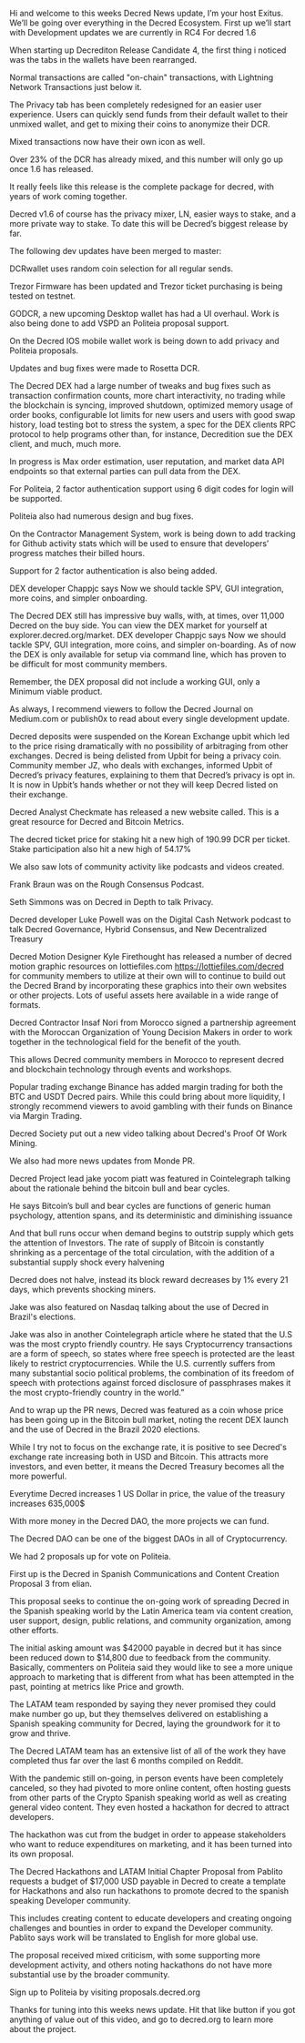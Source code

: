 
Hi and welcome to this weeks Decred News update, I’m your host Exitus. We’ll be going over everything in the Decred Ecosystem. First up we’ll start with Development updates we are currently in RC4 For decred 1.6

When starting up Decrediton Release Candidate 4, the first thing i noticed was the tabs in the wallets have been rearranged.

Normal transactions are called "on-chain" transactions, with Lightning Network Transactions just below it.

The Privacy tab has been completely redesigned for an easier user experience. Users can quickly send funds from their default wallet to their unmixed wallet, and get to mixing their coins to anonymize their DCR.

Mixed transactions now have their own icon as well.

Over 23% of the DCR has already mixed, and this number will only go up  once 1.6 has released.

It really feels like this release is the complete package for decred, with years of work coming together.

Decred v1.6 of course has the privacy mixer, LN, easier ways to stake, and a more private way to stake. To date this will be Decred’s biggest release by far.

The following dev updates have been merged to master:

DCRwallet uses random coin selection for all regular sends.

Trezor Firmware has been updated and Trezor ticket purchasing is being tested on testnet.

GODCR, a new upcoming Desktop wallet has had a UI overhaul. Work is also being done to add VSPD an Politeia proposal support.

On the Decred IOS mobile wallet work is being down to add privacy and Politeia proposals.

Updates and bug fixes were made to Rosetta DCR.

The Decred DEX had a large number of tweaks and bug fixes such as transaction confirmation counts, more chart interactivity, no trading while the blockchain is syncing, improved shutdown, optimized memory usage of order books, configurable lot limits for new users and users with good swap history, load testing bot to stress the system, a spec for the DEX clients RPC protocol to help programs other than, for instance, Decredition sue the DEX client, and much, much more.

In progress is Max order estimation, user reputation, and market data API endpoints so that external parties can pull data from the DEX.

For Politeia, 2 factor authentication support using 6 digit codes for login will be supported.

Politeia also had numerous design and bug fixes.

On the Contractor Management System, work is being down to add tracking for Github activity stats which will be used to ensure that developers’ progress matches their billed hours.

Support for 2 factor authentication is also being added.


DEX developer Chappjc says Now we should tackle SPV, GUI integration, more coins, and simpler onboarding.


The Decred DEX still has impressive buy walls, with, at times, over 11,000 Decred on the buy side. You can view the DEX market for yourself at explorer.decred.org/market. DEX developer Chappjc says Now we should tackle SPV, GUI integration, more coins, and simpler on-boarding. As of now the DEX is only available for setup via command line, which has proven to be difficult for most community members.

Remember, the DEX proposal did not include a working GUI, only a Minimum viable product.

As always, I recommend viewers to follow the Decred Journal on Medium.com or publish0x to read about every single development update.

Decred deposits were suspended on the Korean Exchange upbit which led to the price rising dramatically with no possibility of arbitraging from other exchanges. Decred is being delisted from Upbit for being a privacy coin. Community member JZ, who deals with exchanges, informed Upbit of Decred’s privacy features, explaining to them that Decred’s privacy is opt in. It is now in Upbit’s hands whether or not they will keep Decred listed on their exchange.

Decred Analyst Checkmate has released a new website called. This is a great resource for Decred and Bitcoin Metrics.

The decred ticket price for staking hit a new high of 190.99 DCR per ticket. Stake participation also hit a new high of 54.17%

We also saw lots of community activity like podcasts and videos created.



Frank Braun was on the Rough Consensus Podcast.

Seth Simmons was on Decred in Depth to talk Privacy.

Decred developer Luke Powell was on the Digital Cash Network podcast to talk  Decred Governance, Hybrid Consensus, and New Decentralized Treasury

Decred Motion Designer Kyle Firethought has released a number of decred motion graphic resources on lottiefiles.com https://lottiefiles.com/decred for community members to utilize at their own will to continue to build out the Decred Brand by incorporating these graphics into their own websites or other projects. Lots of useful assets here available in a wide range of formats.

Decred Contractor Insaf Nori from Morocco signed a partnership agreement with the Moroccan Organization of Young Decision Makers in order to work together in the technological field for the benefit of the youth.

This allows Decred community members in Morocco to represent decred and blockchain technology through events and workshops.

Popular trading exchange Binance has added margin trading for both the BTC and USDT Decred pairs. While this could bring about more liquidity, I strongly recommend viewers to avoid gambling with their funds on Binance via Margin Trading.

Decred Society put out a new video talking about Decred's Proof Of Work Mining.

We also had more news updates from Monde PR.

Decred Project lead jake yocom piatt was featured in Cointelegraph talking about the rationale behind the bitcoin bull and bear cycles.

He says Bitcoin’s bull and bear cycles are functions of generic human psychology, attention spans, and its deterministic and diminishing issuance

And that bull runs occur when demand begins to outstrip supply which gets the attention of Investors. The rate of supply of Bitcoin is constantly shrinking as a percentage of the total circulation, with the addition of a substantial supply shock every halvening

Decred does not halve, instead its block reward decreases by 1% every 21 days, which prevents shocking miners.

Jake was also featured on Nasdaq talking about the use of Decred in Brazil's elections.

Jake was also in another Cointelegraph article where he stated that the U.S was the most crypto friendly country. He says Cryptocurrency transactions are a form of speech, so states where free speech is protected are the least likely to restrict cryptocurrencies. While the U.S. currently suffers from many substantial socio political problems, the combination of its freedom of speech with protections against forced disclosure of passphrases makes it the most crypto-friendly country in the world.”

And to wrap up the PR news, Decred was featured as a coin whose price has been going up in the Bitcoin bull market, noting the recent DEX launch and the use of Decred in the Brazil 2020 elections.

While I try not to focus on the exchange rate, it is positive to see Decred's exchange rate increasing both in USD and Bitcoin. This attracts more investors, and even better, it means the Decred Treasury becomes all the more powerful.

Everytime Decred increases 1 US Dollar in price, the value of the treasury increases 635,000$

With more money in the Decred DAO, the more projects we can fund.

The Decred DAO can be one of the biggest DAOs in all of Cryptocurrency.

We had 2 proposals up for vote on Politeia.

First up is the Decred in Spanish Communications and Content Creation Proposal 3 from elian.

This proposal seeks to continue the on-going work of spreading Decred in the Spanish speaking world by the Latin America team via content creation, user support, design, public relations, and community organization, among other efforts.

The initial asking amount was $42000 payable in decred but it has since been reduced down to $14,800 due to feedback from the community. Basically, commenters on Politeia said they would like to see a more unique approach to marketing that is different from what has been attempted in the past, pointing at metrics like Price and growth.

The LATAM team responded by saying they never promised they could make number go up, but they themselves delivered on establishing a Spanish speaking community for Decred, laying the groundwork for it to grow and thrive. 

The Decred LATAM team has an extensive list of all of the work they have completed thus far over the last 6 months compiled on Reddit.

With the pandemic still on-going, in person events have been completely canceled, so they had pivoted to more online content, often hosting guests from other parts of the Crypto Spanish speaking world as well as creating general video content. They even hosted a hackathon for decred to attract developers.

The hackathon was cut from the budget in order to appease stakeholders who want to reduce expenditures on marketing, and it has been turned into its own proposal.

The Decred Hackathons and LATAM Initial Chapter Proposal from Pablito requests a budget of $17,000 USD payable in Decred to create a template for Hackathons and also run hackathons to promote decred to the spanish speaking Developer community.

This includes creating content to educate developers and creating ongoing challenges and bounties in order to expand the Developer community.
Pablito says work will be translated to English for more global use.

The proposal received mixed criticism, with some supporting more development activity, and others noting hackathons do not have more substantial use by the broader community.

Sign up to Politeia by visiting proposals.decred.org

Thanks for tuning into this weeks news update. Hit that like button if you got anything of value out of this video, and go to decred.org to learn more about the project.
